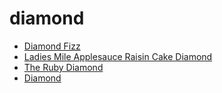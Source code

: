# diamond

 * [Diamond Fizz](../../index/d/diamond-fizz-200430.json)
 * [Ladies Mile Applesauce Raisin Cake Diamond](../../index/l/ladies-mile-applesauce-raisin-cake-diamond-10172.json)
 * [The Ruby Diamond](../../index/t/the-ruby-diamond-56390143.json)
 * [Diamond](../../index/d/diamond.json)
